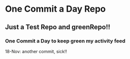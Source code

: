 # One Commit a Day Repo
## Just a Test Repo and greenRepo!!
### One Commit a Day to keep green my activity feed 

18-Nov: another commit, sick!!
